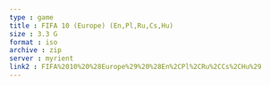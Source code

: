 ```yaml
---
type : game
title : FIFA 10 (Europe) (En,Pl,Ru,Cs,Hu)
size : 3.3 G
format : iso
archive : zip
server : myrient
link2 : FIFA%2010%20%28Europe%29%20%28En%2CPl%2CRu%2CCs%2CHu%29
---
```


